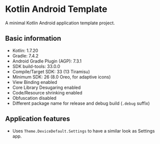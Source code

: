# Kotlin Android Template

A minimal Kotlin Android application template project.

## Basic information

- Kotlin: 1.7.20
- Gradle: 7.4.2
- Android Gradle Plugin (AGP): 7.3.1
- SDK build-tools: 33.0.0
- Compile/Target SDK: 33 (13 Tiramisu)
- Minimum SDK: 26 (8.0 Oreo, for adaptive icons)
- View Binding enabled
- Core Library Desugaring enabled
- Code/Resource shrinking enabled
- Obfuscation disabled
- Different package name for release and debug build (`.debug` suffix)

## Application features

- Uses `Theme.DeviceDefault.Settings` to have a similar look as Settings app.
